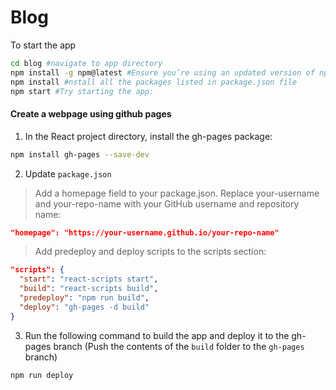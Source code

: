 # Blog
To start the app
```sh
cd blog #navigate to app directory
npm install -g npm@latest #Ensure you’re using an updated version of npm
npm install #nstall all the packages listed in package.json file
npm start #Try starting the app:
```
#### Create a webpage using github pages
1. In the React project directory, install the gh-pages package:
```sh
npm install gh-pages --save-dev
```
2. Update `package.json`
>  Add a homepage field to your package.json. Replace your-username and your-repo-name with your GitHub username and repository name:
```json
"homepage": "https://your-username.github.io/your-repo-name"
```
> Add predeploy and deploy scripts to the scripts section:
```json
"scripts": {
  "start": "react-scripts start",
  "build": "react-scripts build",
  "predeploy": "npm run build",
  "deploy": "gh-pages -d build"
}
```

3. Run the following command to build the app and deploy it to the gh-pages branch (Push the contents of the `build` folder to the `gh-pages` branch)
```sh
npm run deploy
```
